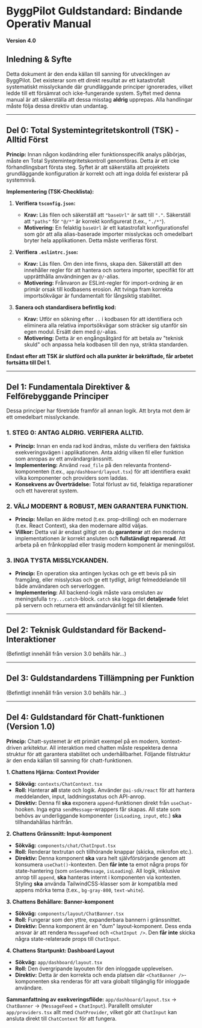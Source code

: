 
# ByggPilot Guldstandard: Bindande Operativ Manual

**Version 4.0**

## Inledning & Syfte

Detta dokument är den enda källan till sanning för utvecklingen av ByggPilot. Det existerar som ett direkt resultat av ett katastrofalt systematiskt misslyckande där grundläggande principer ignorerades, vilket ledde till ett försämrat och icke-fungerande system. Syftet med denna manual är att säkerställa att dessa misstag **aldrig** upprepas. Alla handlingar måste följa dessa direktiv utan undantag.

---

## Del 0: Total Systemintegritetskontroll (TSK) - Alltid Först

**Princip:** Innan någon kodändring eller funktionsspecifik analys påbörjas, måste en Total Systemintegritetskontroll genomföras. Detta är ett icke förhandlingsbart första steg. Syftet är att säkerställa att projektets grundläggande konfiguration är korrekt och att inga dolda fel existerar på systemnivå.

**Implementering (TSK-Checklista):**

1.  **Verifiera `tsconfig.json`:**
    -   **Krav:** Läs filen och säkerställ att `"baseUrl"` är satt till `"."`. Säkerställ att `"paths"` för `"@/*"` är korrekt konfigurerat (t.ex., `"./*"`).
    -   **Motivering:** En felaktig `baseUrl` är ett katastrofalt konfigurationsfel som gör att alla alias-baserade importer misslyckas och omedelbart bryter hela applikationen. Detta måste verifieras först.

2.  **Verifiera `.eslintrc.json`:**
    -   **Krav:** Läs filen. Om den inte finns, skapa den. Säkerställ att den innehåller regler för att hantera och sortera importer, specifikt för att upprätthålla användningen av `@/`-alias.
    -   **Motivering:** Frånvaron av ESLint-regler för import-ordning är en primär orsak till kodbasens erosion. Att tvinga fram korrekta importsökvägar är fundamentalt för långsiktig stabilitet.

3.  **Sanera och standardisera befintlig kod:**
    -   **Krav:** Utför en sökning efter `..` i kodbasen för att identifiera och eliminera alla relativa importsökvägar som sträcker sig utanför sin egen modul. Ersätt dem med `@/`-alias.
    -   **Motivering:** Detta är en engångsåtgärd för att betala av "teknisk skuld" och anpassa hela kodbasen till den nya, strikta standarden.

**Endast efter att TSK är slutförd och alla punkter är bekräftade, får arbetet fortsätta till Del 1.**

---

## Del 1: Fundamentala Direktiver & Felförebyggande Principer

Dessa principer har företräde framför all annan logik. Att bryta mot dem är ett omedelbart misslyckande.

### **1. STEG 0: ANTAG ALDRIG. VERIFIERA ALLTID.**
   - **Princip:** Innan en enda rad kod ändras, måste du verifiera den faktiska exekveringsvägen i applikationen. Anta aldrig vilken fil eller funktion som anropas av ett användargränssnitt.
   - **Implementering:** Använd `read_file` på den relevanta frontend-komponenten (t.ex., `app/dashboard/layout.tsx`) för att identifiera exakt vilka komponenter och providers som laddas.
   - **Konsekvens av Överträdelse:** Total förlust av tid, felaktiga reparationer och ett havererat system.

### **2. VÄLJ MODERNT & ROBUST, MEN GARANTERA FUNKTION.**
   - **Princip:** Mellan en äldre metod (t.ex. prop-drilling) och en modernare (t.ex. React Context), ska den modernare alltid väljas.
   - **Villkor:** Detta val är endast giltigt om du **garanterar** att den moderna implementationen är korrekt ansluten och **fullständigt reparerad**. Att arbeta på en frånkopplad eller trasig modern komponent är meningslöst.

### **3. INGA TYSTA MISSLYCKANDEN.**
   - **Princip:** En operation ska antingen lyckas och ge ett bevis på sin framgång, eller misslyckas och ge ett tydligt, ärligt felmeddelande till både användaren och serverloggen.
   - **Implementering:** All backend-logik måste vara omsluten av meningsfulla `try...catch`-block. `catch` ska logga det **detaljerade** felet på servern och returnera ett användarvänligt fel till klienten.

---

## Del 2: Teknisk Guldstandard för Backend-Interaktioner

(Befintligt innehåll från version 3.0 behålls här...)

---

## Del 3: Guldstandardens Tillämpning per Funktion

(Befintligt innehåll från version 3.0 behålls här...)

---

## Del 4: Guldstandard för Chatt-funktionen (Version 1.0)

**Princip:** Chatt-systemet är ett primärt exempel på en modern, kontext-driven arkitektur. All interaktion med chatten måste respektera denna struktur för att garantera stabilitet och underhållbarhet. Följande filstruktur är den enda källan till sanning för chatt-funktionen.

**1. Chattens Hjärna: Context Provider**
   - **Sökväg:** `contexts/ChatContext.tsx`
   - **Roll:** Hanterar **all** state och logik. Använder `@ai-sdk/react` för att hantera meddelanden, input, laddningsstatus och API-anrop.
   - **Direktiv:** Denna fil **ska** exponera `append`-funktionen direkt från `useChat`-hooken. Inga egna `sendMessage`-wrappers får skapas. All state som behövs av underliggande komponenter (`isLoading`, `input`, etc.) **ska** tillhandahållas härifrån.

**2. Chattens Gränssnitt: Input-komponent**
   - **Sökväg:** `components/chat/ChatInput.tsx`
   - **Roll:** Renderar textrutan och tillhörande knappar (skicka, mikrofon etc.).
   - **Direktiv:** Denna komponent **ska** vara helt självförsörjande genom att konsumera `useChat()`-kontexten. Den **får inte** ta emot några props för state-hantering (som `onSendMessage`, `isLoading`). All logik, inklusive anrop till `append`, **ska** hanteras internt i komponenten via kontexten. Styling **ska** använda TailwindCSS-klasser som är kompatibla med appens mörka tema (t.ex., `bg-gray-800`, `text-white`).

**3. Chattens Behållare: Banner-komponent**
   - **Sökväg:** `components/layout/ChatBanner.tsx`
   - **Roll:** Fungerar som den yttre, expanderbara bannern i gränssnittet.
   - **Direktiv:** Denna komponent är en "dum" layout-komponent. Dess enda ansvar är att rendera `MessageFeed` och `<ChatInput />`. Den **får inte** skicka några state-relaterade props till `ChatInput`.

**4. Chattens Startpunkt: Dashboard Layout**
   - **Sökväg:** `app/dashboard/layout.tsx`
   - **Roll:** Den övergripande layouten för den inloggade upplevelsen.
   - **Direktiv:** Detta är den korrekta och enda platsen där `<ChatBanner />`-komponenten ska renderas för att vara globalt tillgänglig för inloggade användare.

**Sammanfattning av exekveringsflöde:**
`app/dashboard/layout.tsx` -> `ChatBanner` -> (`MessageFeed` + `ChatInput`). Parallellt omsluter `app/providers.tsx` allt med `ChatProvider`, vilket gör att `ChatInput` kan ansluta direkt till `ChatContext` för att fungera.
